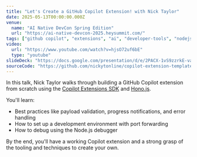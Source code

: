 ```yaml
---
title: "Let's Create a GitHub Copilot Extension! with Nick Taylor"
date: 2025-05-13T00:00:00.000Z
venue:
  name: "AI Native DevCon Spring Edition"
  url: "https://ai-native-devcon-2025.heysummit.com/"
tags: ["github copilot", "extensions", "ai", "developer-tools", "nodejs"]
video:
  url: "https://www.youtube.com/watch?v=hjsO72uf6bE"
  type: "youtube"
slideDeck: "https://docs.google.com/presentation/d/e/2PACX-1vS9zzrkE-vaFJCgPEHPtWgu1n53P-stwdjsq7HrTUsF8qRy_9LChliXoHCxErTYFyuwebMGkoqcjPbx/pub?start=false&loop=false&delayms=5000"
sourceCode: "https://github.com/nickytonline/copilot-extension-template"
---
```


In this talk, Nick Taylor walks through building a GitHub Copilot extension from scratch using the [Copilot Extensions SDK](https://github.com/copilot-extensions/sdk) and [Hono.js](https://hono.dev/).

You'll learn:

- Best practices like payload validation, progress notifications, and error handling
- How to set up a development environment with port forwarding
- How to debug using the Node.js debugger

By the end, you'll have a working Copilot extension and a strong grasp of the tooling and techniques to create your own.
